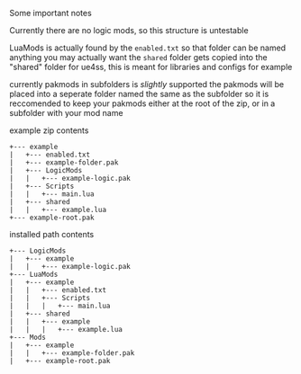Some important notes

Currently there are no logic mods, so this structure is untestable

LuaMods is actually found by the `enabled.txt` so that folder can be named anything you may actually want
the `shared` folder gets copied into the "shared" folder for ue4ss, this is meant for libraries and configs for example

currently pakmods in subfolders is *slightly* supported
the pakmods will be placed into a seperate folder named the same as the subfolder
so it is reccomended to keep your pakmods either at the root of the zip, or in a subfolder with your mod name

example zip contents
```
+--- example
|   +--- enabled.txt
|   +--- example-folder.pak
|   +--- LogicMods
|   |   +--- example-logic.pak
|   +--- Scripts
|   |   +--- main.lua
|   +--- shared
|   |   +--- example.lua
+--- example-root.pak
```

installed path contents
```
+--- LogicMods
|   +--- example
|   |   +--- example-logic.pak
+--- LuaMods
|   +--- example
|   |   +--- enabled.txt
|   |   +--- Scripts
|   |   |   +--- main.lua
|   +--- shared
|   |   +--- example
|   |   |   +--- example.lua
+--- Mods
|   +--- example
|   |   +--- example-folder.pak
|   +--- example-root.pak
```
